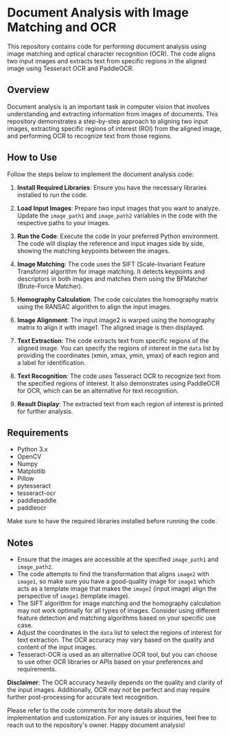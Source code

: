 # Document Analysis with Image Matching and OCR

This repository contains code for performing document analysis using image matching and optical character recognition (OCR). The code aligns two input images and extracts text from specific regions in the aligned image using Tesseract OCR and PaddleOCR.

## Overview

Document analysis is an important task in computer vision that involves understanding and extracting information from images of documents. This repository demonstrates a step-by-step approach to aligning two input images, extracting specific regions of interest (ROI) from the aligned image, and performing OCR to recognize text from those regions.

## How to Use

Follow the steps below to implement the document analysis code:

1. **Install Required Libraries**: Ensure you have the necessary libraries installed to run the code.

2. **Load Input Images**: Prepare two input images that you want to analyze. Update the `image_path1` and `image_path2` variables in the code with the respective paths to your images.

3. **Run the Code**: Execute the code in your preferred Python environment. The code will display the reference and input images side by side, showing the matching keypoints between the images.

4. **Image Matching**: The code uses the SIFT (Scale-Invariant Feature Transform) algorithm for image matching. It detects keypoints and descriptors in both images and matches them using the BFMatcher (Brute-Force Matcher).

5. **Homography Calculation**: The code calculates the homography matrix using the RANSAC algorithm to align the input images.

6. **Image Alignment**: The input image2 is warped using the homography matrix to align it with image1. The aligned image is then displayed.

7. **Text Extraction**: The code extracts text from specific regions of the aligned image. You can specify the regions of interest in the `data` list by providing the coordinates (xmin, xmax, ymin, ymax) of each region and a label for identification.

8. **Text Recognition**: The code uses Tesseract OCR to recognize text from the specified regions of interest. It also demonstrates using PaddleOCR for OCR, which can be an alternative for text recognition.

9. **Result Display**: The extracted text from each region of interest is printed for further analysis.

## Requirements

- Python 3.x
- OpenCV
- Numpy
- Matplotlib
- Pillow
- pytesseract
- tesseract-ocr
- paddlepaddle
- paddleocr

Make sure to have the required libraries installed before running the code.

## Notes

- Ensure that the images are accessible at the specified `image_path1` and `image_path2`.
- The code attempts to find the transformation that aligns `image2` with `image1`, so make sure you have a good-quality image for `image1` which acts as a template image that makes the `image2` (input image) align the perspective of `image1` (template image).
- The SIFT algorithm for image matching and the homography calculation may not work optimally for all types of images. Consider using different feature detection and matching algorithms based on your specific use case.
- Adjust the coordinates in the `data` list to select the regions of interest for text extraction. The OCR accuracy may vary based on the quality and content of the input images.
- Tesseract-OCR is used as an alternative OCR tool, but you can choose to use other OCR libraries or APIs based on your preferences and requirements.

**Disclaimer**: The OCR accuracy heavily depends on the quality and clarity of the input images. Additionally, OCR may not be perfect and may require further post-processing for accurate text recognition.

Please refer to the code comments for more details about the implementation and customization. For any issues or inquiries, feel free to reach out to the repository's owner. Happy document analysis!
